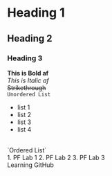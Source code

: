 # Heading 1
## Heading 2
### Heading 3
**This is Bold af**
<br/>
_This is Italic af_
<br/>
~~Strikethrough~~
<br/>
`Unordered List`
<br/>
- list 1
- list 2
- list 3
- list 4
<br/>
`Ordered List`
<br/>
1. PF Lab 1
2. PF Lab 2
3. PF Lab 3
<br/>
Learning GitHub
